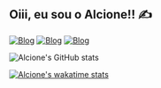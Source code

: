 ## Oiii, eu sou o Alcione!! ✍
[![Blog](https://img.shields.io/badge/LinkedIn-0077B5?style=for-the-badge&logo=linkedin&logoColor=white)](https://www.linkedin.com/in/alcionejk/)
[![Blog](https://img.shields.io/badge/GitHub-100000?style=for-the-badge&logo=github&logoColor=white)](https://github.com/AlcioneKoth)
[![Blog](https://img.shields.io/badge/Instagram-E4405F?style=for-the-badge&logo=instagram&logoColor=white)](https://www.instagram.com/alce.trash/)

![Alcione's GitHub stats](https://github-readme-stats.vercel.app/api?username=AlcioneKoth&show_icons=true&theme=transparent)

[![Alcione's wakatime stats](https://github-readme-stats.vercel.app/api/wakatime?username=@AlcioneKoth)](https://github.com/anuraghazra/github-readme-stats)

